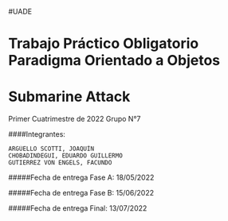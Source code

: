 #UADE

# Trabajo Práctico Obligatorio Paradigma Orientado a Objetos

# Submarine Attack 

Primer Cuatrimestre de 2022
Grupo N°7

####Integrantes:

    ARGÜELLO SCOTTI, JOAQUÍN
    CHOBADINDEGUI, EDUARDO GUILLERMO
	GUTIERREZ VON ENGELS, FACUNDO

#####Fecha de entrega Fase A: 18/05/2022

#####Fecha de entrega Fase B: 15/06/2022

#####Fecha de entrega Final:  13/07/2022